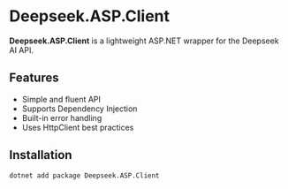 # Deepseek.ASP.Client

**Deepseek.ASP.Client** is a lightweight ASP.NET wrapper for the Deepseek AI API.

## Features
- Simple and fluent API
- Supports Dependency Injection
- Built-in error handling
- Uses HttpClient best practices

## Installation
```sh
dotnet add package Deepseek.ASP.Client
